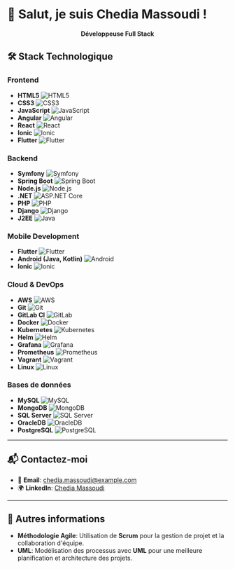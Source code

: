 # 👋 Salut, je suis Chedia Massoudi !

<p align="center">
  <strong>Développeuse Full Stack</strong>
</p>


## 🛠️ Stack Technologique

### Frontend
- **HTML5** ![HTML5](https://img.shields.io/badge/html5-%23E34F26.svg?style=for-the-badge&logo=html5&logoColor=white)
- **CSS3** ![CSS3](https://img.shields.io/badge/css3-%231572B6.svg?style=for-the-badge&logo=css3&logoColor=white)
- **JavaScript** ![JavaScript](https://img.shields.io/badge/javascript-%23323330.svg?style=for-the-badge&logo=javascript&logoColor=%23F7DF1E)
- **Angular** ![Angular](https://img.shields.io/badge/angular-%23DD0031.svg?style=for-the-badge&logo=angular&logoColor=white)
- **React** ![React](https://img.shields.io/badge/react-%2320232a.svg?style=for-the-badge&logo=react&logoColor=%2361DAFB)
- **Ionic** ![Ionic](https://img.shields.io/badge/ionic-%23000000.svg?style=for-the-badge&logo=ionic&logoColor=white)
- **Flutter** ![Flutter](https://img.shields.io/badge/flutter-%2302568C.svg?style=for-the-badge&logo=flutter&logoColor=white)

### Backend
- **Symfony** ![Symfony](https://img.shields.io/badge/symfony-%23000000.svg?style=for-the-badge&logo=symfony&logoColor=white)
- **Spring Boot** ![Spring Boot](https://img.shields.io/badge/spring%20boot-%236DB33F.svg?style=for-the-badge&logo=spring&logoColor=white)
- **Node.js** ![Node.js](https://img.shields.io/badge/node.js-%23339933.svg?style=for-the-badge&logo=node.js&logoColor=white)
- **.NET** ![ASP.NET Core](https://img.shields.io/badge/asp.net%20core-%23239120.svg?style=for-the-badge&logo=asp.net&logoColor=white)
- **PHP** ![PHP](https://img.shields.io/badge/php-%23777BB4.svg?style=for-the-badge&logo=php&logoColor=white)
- **Django** ![Django](https://img.shields.io/badge/django-%23092E20.svg?style=for-the-badge&logo=django&logoColor=white)
- **J2EE** ![Java](https://img.shields.io/badge/java-%23F7DF1E.svg?style=for-the-badge&logo=java&logoColor=black)

### Mobile Development
- **Flutter** ![Flutter](https://img.shields.io/badge/flutter-%2302568C.svg?style=for-the-badge&logo=flutter&logoColor=white)
- **Android (Java, Kotlin)** ![Android](https://img.shields.io/badge/android-%2320232a.svg?style=for-the-badge&logo=android&logoColor=%2361DAFB)
- **Ionic** ![Ionic](https://img.shields.io/badge/ionic-%23000000.svg?style=for-the-badge&logo=ionic&logoColor=white)

### Cloud & DevOps
- **AWS** ![AWS](https://img.shields.io/badge/aws-%23FF9900.svg?style=for-the-badge&logo=amazon-aws&logoColor=white)
- **Git** ![Git](https://img.shields.io/badge/git-%23F05032.svg?style=for-the-badge&logo=git&logoColor=white)
- **GitLab CI** ![GitLab](https://img.shields.io/badge/gitlab-%23181717.svg?style=for-the-badge&logo=gitlab&logoColor=white)
- **Docker** ![Docker](https://img.shields.io/badge/docker-%232496ED.svg?style=for-the-badge&logo=docker&logoColor=white)
- **Kubernetes** ![Kubernetes](https://img.shields.io/badge/kubernetes-%23326CE5.svg?style=for-the-badge&logo=kubernetes&logoColor=white)
- **Helm** ![Helm](https://img.shields.io/badge/helm-%23000%20black.svg?style=for-the-badge&logo=helm&logoColor=white)
- **Grafana** ![Grafana](https://img.shields.io/badge/grafana-%23F46800.svg?style=for-the-badge&logo=grafana&logoColor=white)
- **Prometheus** ![Prometheus](https://img.shields.io/badge/prometheus-%23E6523E.svg?style=for-the-badge&logo=prometheus&logoColor=white)
- **Vagrant** ![Vagrant](https://img.shields.io/badge/vagrant-%23F47D2B.svg?style=for-the-badge&logo=vagrant&logoColor=white)
- **Linux** ![Linux](https://img.shields.io/badge/linux-%23FCC624.svg?style=for-the-badge&logo=linux&logoColor=black)

### Bases de données
- **MySQL** ![MySQL](https://img.shields.io/badge/mysql-%2300f.svg?style=for-the-badge&logo=mysql&logoColor=white)
- **MongoDB** ![MongoDB](https://img.shields.io/badge/mongodb-%2347A248.svg?style=for-the-badge&logo=mongodb&logoColor=white)
- **SQL Server** ![SQL Server](https://img.shields.io/badge/sql%20server-%23F7D65D.svg?style=for-the-badge&logo=microsoft%20sql%20server&logoColor=white)
- **OracleDB** ![OracleDB](https://img.shields.io/badge/oracle-%23F80000.svg?style=for-the-badge&logo=oracle&logoColor=white)
- **PostgreSQL** ![PostgreSQL](https://img.shields.io/badge/postgresql-%23316192.svg?style=for-the-badge&logo=postgresql&logoColor=white)

---

## 📬 Contactez-moi
- 📧 **Email**: chedia.massoudi@example.com
- 🌍 **LinkedIn**: [Chedia Massoudi](https://www.linkedin.com/in/chedia-massoudi/)

---

## 🚀 Autres informations
- **Méthodologie Agile**: Utilisation de **Scrum** pour la gestion de projet et la collaboration d'équipe.
- **UML**: Modélisation des processus avec **UML** pour une meilleure planification et architecture des projets.
